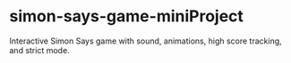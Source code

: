 # simon-says-game-miniProject
Interactive Simon Says game with sound, animations, high score tracking, and strict mode.
